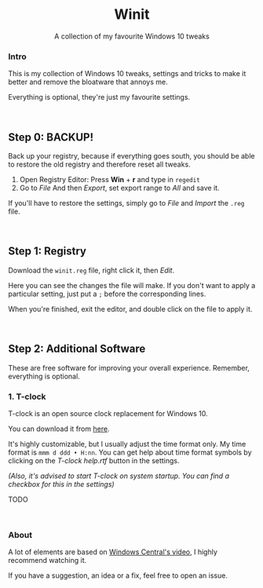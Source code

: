 <h1 align="center">Winit</h1>
<p align="center">A collection of my favourite Windows 10 tweaks</p>


### Intro

This is my collection of Windows 10 tweaks, settings and tricks to make it better and remove the bloatware that annoys me.

Everything is optional, they're just my favourite settings.

<br />

## Step 0: BACKUP!

Back up your registry, because if everything goes south, you should be able to restore the old registry and therefore reset all tweaks.

1. Open Registry Editor:
   Press **Win** + **r** and type in `regedit`
2. Go to *File* And then *Export*, set export range to *All* and save it.

If you'll have to restore the settings, simply go to *File* and *Import* the `.reg` file.

<br />

## Step 1: Registry

Download the `winit.reg` file, right click it, then *Edit*.

Here you can see the changes the file will make. If you don't want to apply a particular setting, just put a `;` before the corresponding lines.

When you're finished, exit the editor, and double click on the file to apply it.

<br />

## Step 2: Additional Software

These are free software for improving your overall experience. Remember, everything is optional.

### 1. T-clock

T-clock is an open source clock replacement for Windows 10.

You can download it from [here](https://github.com/White-Tiger/T-Clock/releases).

It's highly customizable, but I usually adjust the time format only.
My time format is `mmm d ddd • H:nn`.
You can get help about time format symbols by clicking on the *T-clock help.rtf* button in the settings.

*(Also, it's advised to start T-clock on system startup. You can find a checkbox for this in the settings)*

TODO

<br />

### About

A lot of elements are based on [Windows Central's video](https://www.youtube.com/watch?v=GzqIzBn5WLA), I highly recommend watching it.

If you have a suggestion, an idea or a fix, feel free to open an issue.
